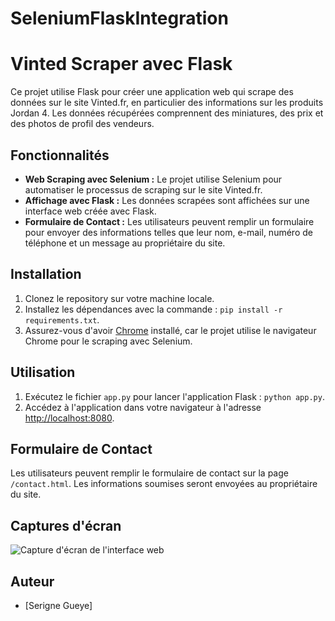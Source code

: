 # SeleniumFlaskIntegration
# Vinted Scraper avec Flask

Ce projet utilise Flask pour créer une application web qui scrape des données sur le site Vinted.fr, en particulier des informations sur les produits Jordan 4. Les données récupérées comprennent des miniatures, des prix et des photos de profil des vendeurs.

## Fonctionnalités

- **Web Scraping avec Selenium :** Le projet utilise Selenium pour automatiser le processus de scraping sur le site Vinted.fr.
- **Affichage avec Flask :** Les données scrapées sont affichées sur une interface web créée avec Flask.
- **Formulaire de Contact :** Les utilisateurs peuvent remplir un formulaire pour envoyer des informations telles que leur nom, e-mail, numéro de téléphone et un message au propriétaire du site.

## Installation

1. Clonez le repository sur votre machine locale.
2. Installez les dépendances avec la commande : `pip install -r requirements.txt`.
3. Assurez-vous d'avoir [Chrome](https://www.google.com/chrome/) installé, car le projet utilise le navigateur Chrome pour le scraping avec Selenium.

## Utilisation

1. Exécutez le fichier `app.py` pour lancer l'application Flask : `python app.py`.
2. Accédez à l'application dans votre navigateur à l'adresse [http://localhost:8080](http://localhost:8080).

## Formulaire de Contact

Les utilisateurs peuvent remplir le formulaire de contact sur la page `/contact.html`. Les informations soumises seront envoyées au propriétaire du site.

## Captures d'écran

![Capture d'écran de l'interface web](https://pbs.twimg.com/media/F_U5L_AXwAASl2U?format=jpg&name=large)

## Auteur

- [Serigne Gueye]
